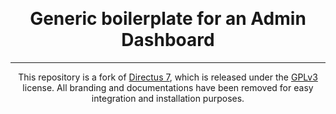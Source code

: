 <p>&nbsp;</p>

<h1 align="center">
  Generic boilerplate for an Admin Dashboard
</h1>

---

<p align="center">
  This repository is a fork of <a href="https://directus.io/">Directus 7</a>, which is released under the <a href="http://www.gnu.org/copyleft/gpl.html">GPLv3</a> license. All branding and documentations have been removed 
  for easy integration and installation purposes.
</p>
